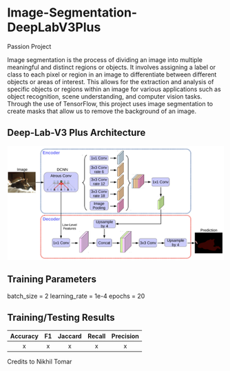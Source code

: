 # Image-Segmentation-DeepLabV3Plus
Passion Project 

Image segmentation is the process of dividing an image into multiple meaningful and distinct regions or objects. It involves assigning a label or class to each pixel or region in an image to differentiate between different objects or areas of interest. This allows for the extraction and analysis of specific objects or regions within an image for various applications such as object recognition, scene understanding, and computer vision tasks. Through the use of TensorFlow, this project uses image segmentation to create masks that allow us to remove the background of an image. 

## Deep-Lab-V3 Plus Architecture
![](Deep-Lab-V3-Plus-Architecture.png)

## Training Parameters
batch_size = 2
learning_rate = 1e-4
epochs = 20

## Training/Testing Results 
| Accuracy | F1 | Jaccard | Recall | Precision |
| :---: | :---: | :---: | :---: | :---: |
| x | x | x | x | x |

Credits to Nikhil Tomar
